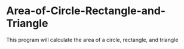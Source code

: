 # Area-of-Circle-Rectangle-and-Triangle
This program will calculate the area of a circle, rectangle, and triangle
